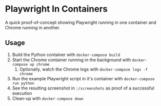 # Playwright In Containers

A quick proof-of-concept showing Playwright running in one container and Chrome running in another.

## Usage

1. Build the Python container with `docker-compose build`
2. Start the Chrome container running in the background with `docker-compose up chrome`
   1. Optionally, watch the Chrome logs with `docker-compose logs -f chrome`
3. Run the example Playwright script in it's container with `docker-compose run python`
4. See the resulting screenshot in `:/screenshots` as proof of a successful execution
5. Clean-up with `docker-compose down`

